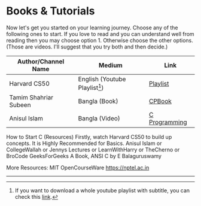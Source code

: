 # Books & Tutorials

Now let's get you started on your learning journey. Choose any of the following ones to start. If you love to read and you can understand well from reading then you may choose option 1. Otherwise choose the other options. (Those are videos. I'll suggest that you try both and then decide.)

| Author/Channel Name   | Medium         | Link                                                                                      |
| - | - | - |
| Harvard CS50 | English (Youtube Playlist[^note]) |  [Playlist](https://youtube.com/playlist?list=PLhQjrBD2T381WAHyx1pq-sBfykqMBI7V4\&si=45C8iSl3q8JbDCvB) |
| Tamim Shahriar Subeen | Bangla (Book)  | [CPBook](http://cpbook.subeen.com/)                                                       |
| Anisul Islam          | Bangla (Video) | [C Programming](https://www.youtube.com/playlist?list=PLgH5QX0i9K3pCMBZcul1fta6UivHDbXvz) |

How to Start C (Resources)
Firstly, watch Harvard CS50 to build up concepts. It is Highly Recommended for Basics.
Anisul Islam or CollegeWallah or Jennys Lectures or LearnWithHarry or TheCherno or BroCode
GeeksForGeeks
A Book, ANSI C by E Balaguruswamy

More Resources:
MIT OpenCourseWare
https://nptel.ac.in

---

[^note]: If you want to download a whole youtube playlist with subtitle, you can check this [link](https://blogofkazirifatjr.blogspot.com/2024/08/techtalk01-better-uu-d-dnld.html).
